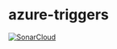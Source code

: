 # azure-triggers

[![SonarCloud](https://sonarcloud.io/images/project_badges/sonarcloud-black.svg)](https://sonarcloud.io/dashboard?id=MirzaMerdovic_zap)
